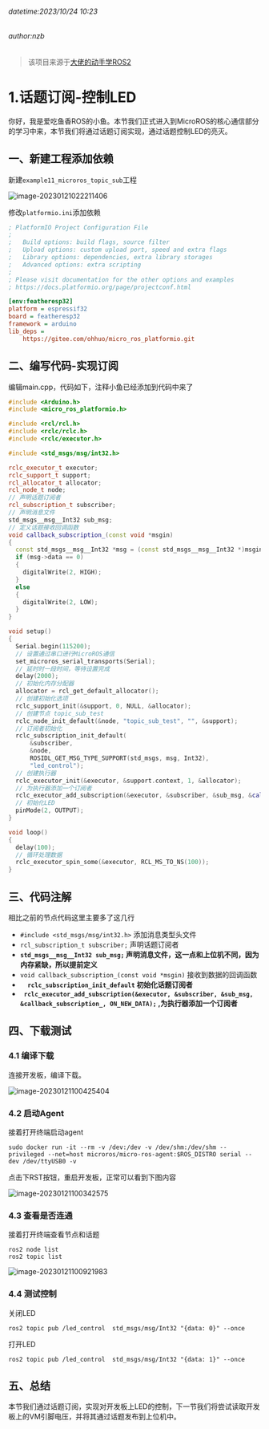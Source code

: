 ###### datetime:2023/10/24 10:23

###### author:nzb

> 该项目来源于[大佬的动手学ROS2](https://fishros.com/d2lros2)

# 1.话题订阅-控制LED

你好，我是爱吃鱼香ROS的小鱼。本节我们正式进入到MicroROS的核心通信部分的学习中来，本节我们将通过话题订阅实现，通过话题控制LED的亮灭。

## 一、新建工程添加依赖

新建`example11_microros_topic_sub`工程

![image-20230121022211406](imgs/image-20230121022211406.png)

修改`platformio.ini`添加依赖

```ini
; PlatformIO Project Configuration File
;
;   Build options: build flags, source filter
;   Upload options: custom upload port, speed and extra flags
;   Library options: dependencies, extra library storages
;   Advanced options: extra scripting
;
; Please visit documentation for the other options and examples
; https://docs.platformio.org/page/projectconf.html

[env:featheresp32]
platform = espressif32
board = featheresp32
framework = arduino
lib_deps =
    https://gitee.com/ohhuo/micro_ros_platformio.git
```

## 二、编写代码-实现订阅

编辑main.cpp，代码如下，注释小鱼已经添加到代码中来了

```c++
#include <Arduino.h>
#include <micro_ros_platformio.h>

#include <rcl/rcl.h>
#include <rclc/rclc.h>
#include <rclc/executor.h>

#include <std_msgs/msg/int32.h>

rclc_executor_t executor;
rclc_support_t support;
rcl_allocator_t allocator;
rcl_node_t node;
// 声明话题订阅者
rcl_subscription_t subscriber;
// 声明消息文件
std_msgs__msg__Int32 sub_msg;
// 定义话题接收回调函数
void callback_subscription_(const void *msgin)
{
  const std_msgs__msg__Int32 *msg = (const std_msgs__msg__Int32 *)msgin;
  if (msg->data == 0)
  {
    digitalWrite(2, HIGH);
  }
  else
  {
    digitalWrite(2, LOW);
  }
}

void setup()
{
  Serial.begin(115200);
  // 设置通过串口进行MicroROS通信
  set_microros_serial_transports(Serial);
  // 延时时一段时间，等待设置完成
  delay(2000);
  // 初始化内存分配器
  allocator = rcl_get_default_allocator();
  // 创建初始化选项
  rclc_support_init(&support, 0, NULL, &allocator);
  // 创建节点 topic_sub_test
  rclc_node_init_default(&node, "topic_sub_test", "", &support);
  // 订阅者初始化
  rclc_subscription_init_default(
      &subscriber,
      &node,
      ROSIDL_GET_MSG_TYPE_SUPPORT(std_msgs, msg, Int32),
      "led_control");
  // 创建执行器
  rclc_executor_init(&executor, &support.context, 1, &allocator);
  // 为执行器添加一个订阅者
  rclc_executor_add_subscription(&executor, &subscriber, &sub_msg, &callback_subscription_, ON_NEW_DATA);
  // 初始化LED
  pinMode(2, OUTPUT);
}

void loop()
{
  delay(100);
  // 循环处理数据
  rclc_executor_spin_some(&executor, RCL_MS_TO_NS(100));
}

```

## 三、代码注解

相比之前的节点代码这里主要多了这几行

- `#include <std_msgs/msg/int32.h>` 添加消息类型头文件
- `rcl_subscription_t subscriber;`  声明话题订阅者
- **`std_msgs__msg__Int32 sub_msg;` 声明消息文件，这一点和上位机不同，因为内存紧缺，所以提前定义**
- `void callback_subscription_(const void *msgin)` 接收到数据的回调函数
- **`  rclc_subscription_init_default` 初始化话题订阅者**
- **` rclc_executor_add_subscription(&executor, &subscriber, &sub_msg, &callback_subscription_, ON_NEW_DATA);`
  ,为执行器添加一个订阅者**

## 四、下载测试

### 4.1 编译下载

连接开发板，编译下载。

![image-20230121100425404](imgs/image-20230121100425404.png)

### 4.2 启动Agent

接着打开终端启动agent

```shell
sudo docker run -it --rm -v /dev:/dev -v /dev/shm:/dev/shm --privileged --net=host microros/micro-ros-agent:$ROS_DISTRO serial --dev /dev/ttyUSB0 -v
```

点击下RST按钮，重启开发板，正常可以看到下图内容

![image-20230121100342575](imgs/image-20230121100342575.png)

### 4.3 查看是否连通

接着打开终端查看节点和话题

```shell
ros2 node list
ros2 topic list
```

![image-20230121100921983](imgs/image-20230121100921983.png)

### 4.4 测试控制

关闭LED

```shell
ros2 topic pub /led_control  std_msgs/msg/Int32 "{data: 0}" --once 
```

打开LED

```shell
ros2 topic pub /led_control  std_msgs/msg/Int32 "{data: 1}" --once 
```

## 五、总结

本节我们通过话题订阅，实现对开发板上LED的控制，下一节我们将尝试读取开发板上的VM引脚电压，并将其通过话题发布到上位机中。